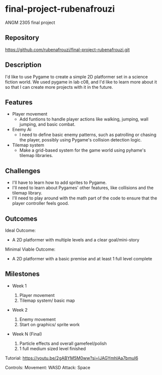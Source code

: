 # final-project-rubenafrouzi
ANGM 2305 final project

## Repository
<https://github.com/rubenafrouzi/final-project-rubenafrouzi.git>

## Description
I'd like to use Pygame to create a simple 2D platformer set in a science fiction world. We used pygame in lab c08, and I'd like to learn more about it so that I can create more projects with it in the future.

## Features
- Player movement
	- Add funtions to handle player actions like walking, jumping, wall jumping, and basic combat.
- Enemy Ai
	- I need to define basic enemy patterns, such as patrolling or chasing the player, possibly using Pygame's collision detection logic.
- Tilemap system 
	- Make a grid-based system for the game world using pyhame's tilemap libraries.

## Challenges
- I'll have to learn how to add sprites to Pygame.
- I'll need to learn about Pygames' other features, like collisions and the tilemap library.
- I'll need to play around with the math part of the code to ensure that the player controller feels good.

## Outcomes
Ideal Outcome:
- A 2D platformer with multiple levels and a clear goal/mini-story

Minimal Viable Outcome:
- A 2D platformer with a basic premise and at least 1 full level complete

## Milestones

- Week 1
  1. Player movement
  2. Tilemap system/ basic map

- Week 2
  1. Enemy movement
  2. Start on graphics/ sprite work

- Week N (Final)
  1. Particle effects and overall gamefeel/polish
  2. 1 full medium sized level finished


Tutorial: https://youtu.be/2gABYM5M0ww?si=lJAGYmhlAa7bmuI6

Controls: 
Movement: WASD
Attack: Space 